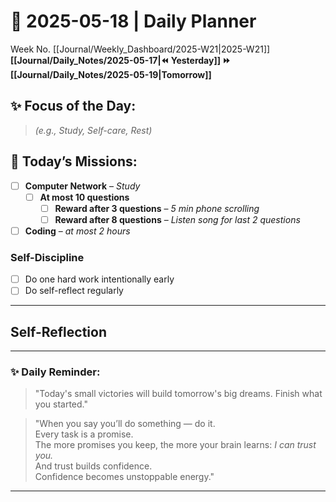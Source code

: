 # 🌼 **2025-05-18** | Daily Planner

Week No. [[Journal/Weekly_Dashboard/2025-W21|2025-W21]]
**[[Journal/Daily_Notes/2025-05-17|⏪ Yesterday]] ⏩ [[Journal/Daily_Notes/2025-05-19|Tomorrow]]**

## ✨ Focus of the Day:  
> *(e.g., Study, Self-care, Rest)*

## 🌸 Today’s Missions:
- [ ] **Computer Network** – *Study*
	- [ ] **At most 10 questions**
		- [ ] **Reward after 3 questions** – *5 min phone scrolling*
		- [ ] **Reward after 8 questions** – *Listen song for last 2 questions*

- [ ] **Coding** – *at most 2 hours*

### Self-Discipline
- [ ] Do one hard work intentionally early
- [ ] Do self-reflect regularly

---

## Self-Reflection



---

### ✨ Daily Reminder:  
>"Today's small victories will build tomorrow's big dreams. Finish what you started."

>"When you say you’ll do something — do it.  
Every task is a promise.  
The more promises you keep, the more your brain learns: _I can trust you._  
And trust builds confidence.  
Confidence becomes unstoppable energy."

---

